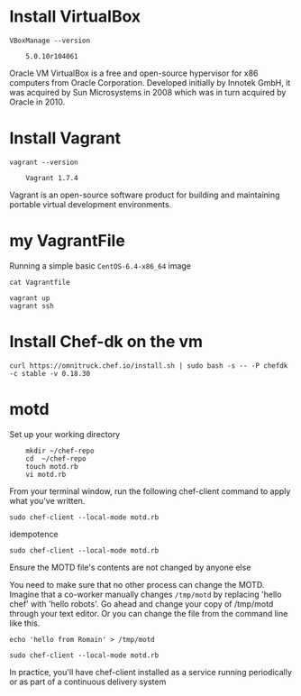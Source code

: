 
# Install VirtualBox

    VBoxManage --version

        5.0.10r104061


Oracle VM VirtualBox is a free and open-source hypervisor for x86 computers from Oracle Corporation. Developed initially by Innotek GmbH, it was acquired by Sun Microsystems in 2008 which was in turn acquired by Oracle in 2010.

# Install Vagrant

    vagrant --version

        Vagrant 1.7.4

Vagrant is an open-source software product for building and maintaining portable virtual development environments. 


# my VagrantFile

Running a simple basic `CentOS-6.4-x86_64` image

    cat Vagrantfile 

    vagrant up
    vagrant ssh

# Install Chef-dk on the vm

    curl https://omnitruck.chef.io/install.sh | sudo bash -s -- -P chefdk -c stable -v 0.18.30

# motd

Set up your working directory    

        mkdir ~/chef-repo
        cd  ~/chef-repo
        touch motd.rb
        vi motd.rb

From your terminal window, run the following chef-client command to apply what you've written.

    sudo chef-client --local-mode motd.rb

idempotence
  
    sudo chef-client --local-mode motd.rb     

Ensure the MOTD file's contents are not changed by anyone else

You need to make sure that no other process can change the MOTD.
Imagine that a co-worker manually changes `/tmp/motd` by replacing 'hello chef' with 'hello robots'. Go ahead and change your copy of /tmp/motd through your text editor. Or you can change the file from the command line like this.

    echo 'hello from Romain' > /tmp/motd

    sudo chef-client --local-mode motd.rb

In practice, you'll have chef-client installed as a service running periodically or as part of a continuous delivery system

